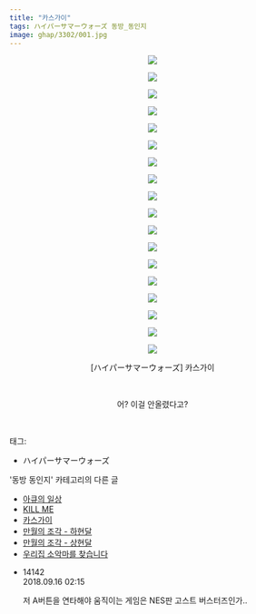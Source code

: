 ```yaml
---
title: "카스가이"
tags: ハイパーサマーウォーズ 동방_동인지
image: ghap/3302/001.jpg
---
```

<div class="article">
<p style="text-align: center; clear: none; float: none;"><img src="{{ site.nasurl }}/ghap/3302/001.jpg"/></p>
<p style="text-align: center; clear: none; float: none;"><img src="{{ site.nasurl }}/ghap/3302/002.jpg"/></p>
<p style="text-align: center; clear: none; float: none;"><img src="{{ site.nasurl }}/ghap/3302/003.jpg"/></p>
<p style="text-align: center; clear: none; float: none;"><img src="{{ site.nasurl }}/ghap/3302/004.jpg"/></p>
<p style="text-align: center; clear: none; float: none;"><img src="{{ site.nasurl }}/ghap/3302/005.jpg"/></p>
<p style="text-align: center; clear: none; float: none;"><img src="{{ site.nasurl }}/ghap/3302/006.jpg"/></p>
<p style="text-align: center; clear: none; float: none;"><img src="{{ site.nasurl }}/ghap/3302/007.jpg"/></p>
<p style="text-align: center; clear: none; float: none;"><img src="{{ site.nasurl }}/ghap/3302/008.jpg"/></p>
<p style="text-align: center; clear: none; float: none;"><img src="{{ site.nasurl }}/ghap/3302/009.jpg"/></p>
<p style="text-align: center; clear: none; float: none;"><img src="{{ site.nasurl }}/ghap/3302/010.jpg"/></p>
<p style="text-align: center; clear: none; float: none;"><img src="{{ site.nasurl }}/ghap/3302/011.jpg"/></p>
<p style="text-align: center; clear: none; float: none;"><img src="{{ site.nasurl }}/ghap/3302/012.jpg"/></p>
<p style="text-align: center; clear: none; float: none;"><img src="{{ site.nasurl }}/ghap/3302/013.jpg"/></p>
<p style="text-align: center; clear: none; float: none;"><img src="{{ site.nasurl }}/ghap/3302/014.jpg"/></p>
<p style="text-align: center; clear: none; float: none;"><img src="{{ site.nasurl }}/ghap/3302/015.jpg"/></p>
<p style="text-align: center; clear: none; float: none;"><img src="{{ site.nasurl }}/ghap/3302/016.jpg"/></p>
<p style="text-align: center; clear: none; float: none;"><img src="{{ site.nasurl }}/ghap/3302/017.jpg"/></p>
<p style="text-align: center; clear: none; float: none;"><img src="{{ site.nasurl }}/ghap/3302/018.jpg"/></p>
<p style="text-align: center; clear: none; float: none;">[ハイパーサマーウォーズ] 카스가이</p>
<p style="text-align: center; clear: none; float: none;"><br/></p>
<p style="text-align: center; clear: none; float: none;">어? 이걸 안올렸다고?</p>
<p><br/></p>
</div><div class="tagTrail">
<p>태그: </p>
<ul>
<li>ハイパーサマーウォーズ</li>
</ul>
</div><div class="another">
<p>'동방 동인지' 카테고리의 다른 글</p>
<ul>
<li><a href="/2017-05-25-ghap_3311">아큐의 일상</a></li>
<li><a href="/2017-05-25-ghap_3305">KILL ME</a></li>
<li><a href="/2017-05-25-ghap_3302">카스가이</a></li>
<li><a href="/2017-05-24-ghap_3301">만월의 조각 - 하현달</a></li>
<li><a href="/2017-05-24-ghap_3300">만월의 조각 - 상현달</a></li>
<li><a href="/2017-05-24-ghap_3299">우리집 소악마를 찾습니다</a></li>
</ul>
</div><div class="cb_module cb_fluid">
<div class="cb_wrt cb_profile">
<div class="comment">
<ul>
<li class="cb_thumb_off" id="comment15333636">
<div class="cb_comment_area">
<div class="cb_info_area">
<div class="cb_section">
<span class="cb_nick_name">14142</span>
</div>
<div class="cb_section">
<span class="cb_date">2018.09.16 02:15 </span>
</div>
</div>
<div class="cb_dsc_comment">
<p class="cb_dsc">
											저 A버튼을 연타해야 움직이는 게임은 NES판 고스트 버스터즈인가..
										</p>
</div>
</div></li>
</ul>
</div>
</div><!-- commentList close -->
</div>